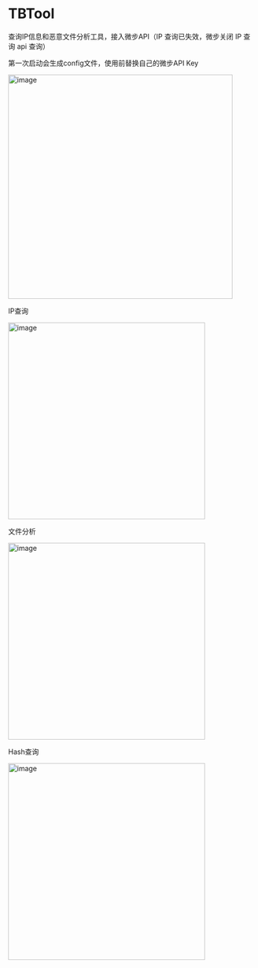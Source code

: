 # TBTool
查询IP信息和恶意文件分析工具，接入微步API（IP 查询已失效，微步关闭 IP 查询 api 查询）

第一次启动会生成config文件，使用前替换自己的微步API Key  

<img width="456" alt="image" src="https://github.com/dddinmx/TBTool/assets/19663680/c4bd8ff2-c41a-4fef-a202-140a2ff964df">  
  
IP查询
  
<img width="400" alt="image" src="https://github.com/dddinmx/TBTool/assets/19663680/bff72d2f-d044-4dcb-b97c-f9c0c5edf791">  
  
文件分析
  
<img width="400" alt="image" src="https://github.com/dddinmx/TBTool/assets/19663680/8f7f0274-dde8-4e49-bc3d-9a729e274aea">  
  
Hash查询
  
<img width="400" alt="image" src="https://github.com/dddinmx/TBTool/assets/19663680/1d788f1a-b759-4823-8c1f-acb938560964">  




